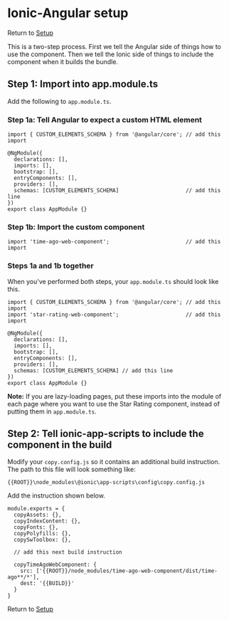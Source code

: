 # Ionic-Angular setup

Return to [Setup](./setup.md)

This is a two-step process. First we tell the Angular side of things how to use the component. Then we tell the Ionic side of things to include the component when it builds the bundle.

## Step 1: Import into app.module.ts

Add the following to ```app.module.ts```.

### Step 1a: Tell Angular to expect a custom HTML element
```
import { CUSTOM_ELEMENTS_SCHEMA } from '@angular/core'; // add this import

@NgModule({
  declarations: [],
  imports: [],
  bootstrap: [],
  entryComponents: [],
  providers: [],
  schemas: [CUSTOM_ELEMENTS_SCHEMA]                     // add this line
})
export class AppModule {}
```

### Step 1b: Import the custom component
```
import 'time-ago-web-component';                        // add this import
```

### Steps 1a and 1b together

When you've performed both steps, your ```app.module.ts``` should look like this.
```
import { CUSTOM_ELEMENTS_SCHEMA } from '@angular/core'; // add this import
import 'star-rating-web-component';                     // add this import

@NgModule({
  declarations: [],
  imports: [],
  bootstrap: [],
  entryComponents: [],
  providers: [],
  schemas: [CUSTOM_ELEMENTS_SCHEMA] // add this line
})
export class AppModule {}
```

**Note:** If you are lazy-loading pages, put these imports into the module of each page where you want to use the Star Rating component, instead of putting them in ```app.module.ts```.

## Step 2: Tell ionic-app-scripts to include the component in the build

Modify your ```copy.config.js``` so it contains an additional build instruction. The path to this file will look something like:

```{{ROOT}}\node_modules\@ionic\app-scripts\config\copy.config.js```

Add the instruction shown below.
```
module.exports = {
  copyAssets: {},
  copyIndexContent: {},
  copyFonts: {},
  copyPolyfills: {},
  copySwToolbox: {},
  
  // add this next build instruction
  
  copyTimeAgoWebComponent: {
    src: ['{{ROOT}}/node_modules/time-ago-web-component/dist/time-ago**/*'],
    dest: '{{BUILD}}'
  }
}
```

Return to [Setup](./setup.md)
